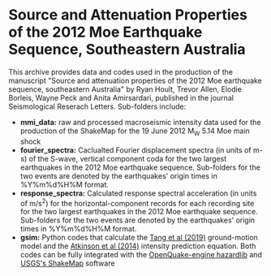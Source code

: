 # Source and Attenuation Properties of the 2012 Moe Earthquake Sequence, Southeastern Australia

This archive provides data and codes used in the production of the manuscript "Source and attenuation properties of the 2012 Moe earthquake sequence, southeastern Australia" by Ryan Hoult, Trevor Allen, Elodie Borleis, Wayne Peck and Anita Amirsardari, published in the journal Seismological Reserach Letters.  Sub-folders include:

- **mmi_data:** raw and processed macroseismic intensity data used for the production of the ShakeMap for the 19 June 2012 M<sub>W</sub> 5.14 Moe main shock
- **fourier_spectra:** Caclualted Fourier displacement spectra (in units of m-s) of the S-wave, vertical component coda for the two largest earthquakes in the 2012 Moe earthquake sequence. Sub-folders for the two events are denoted by the earthquakes' origin times in %Y%m%d%H%M format.
- **response_spectra:** Calculated response spectral acceleration (in units of m/s<sup>2</sup>) for the horizontal-component records for each recording site for the two largest earthquakes in the 2012 Moe earthquake sequence. Sub-folders for the two events are denoted by the earthquakes' origin times in %Y%m%d%H%M format.
- **gsim:** Python codes that calculate the [Tang et al (2019)](https://www.mdpi.com/2076-3263/9/10/422/htm) ground-motion model and the [Atkinson et al (2014)](https://pubs.geoscienceworld.org/ssa/bssa/article/104/6/3084/332154/Intensity-Prediction-Equations-for-North) intensity prediction equation.  Both codes can be fully integrated with the [OpenQuake-engine hazardlib](https://github.com/gem/oq-engine/tree/master/openquake/hazardlib) and [USGS's ShakeMap](https://usgs.github.io/shakemap/) software
